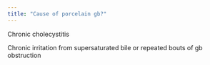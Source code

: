 ```yaml
---
title: "Cause of porcelain gb?"
---
```

Chronic cholecystitis

Chronic irritation from supersaturated bile or repeated bouts of gb obstruction

